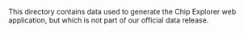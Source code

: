 This directory contains data used to generate the Chip Explorer web application, but which is not part of our official
data release.
